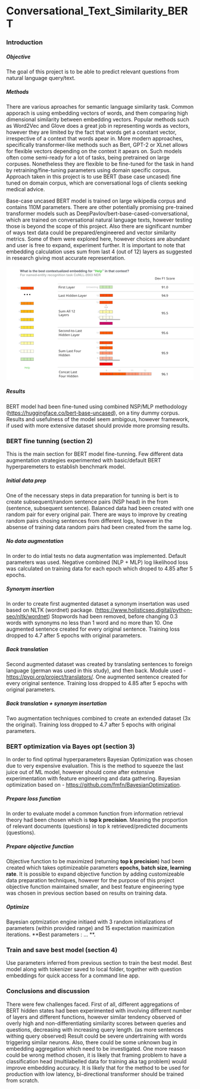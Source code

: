 # Conversational_Text_Similarity_BERT

### Introduction

##### Objective

The goal of this project is to be able to predict relevant questions from natural language query/text.

##### Methods

There are various aproaches for semantic language similarity task. Common apporach is using embedding vectors of words, and them comparing high dimensional similarity between embedding vectors. Popular methods such as Word2Vec and Glove does a great job in representing words as vectors, however they are limited by the fact that words get a constant vector, irrespective of a context that words apear in. More modern approaches, specifically transformer-like methods such as Bert, GPT-2 or XLnet allows for flexible vectors depending on the context it apears on. Such models often come semi-ready for a lot of tasks, being pretrained on large corpuses. Nonetheless they are flexible to be fine-tuned for the task in hand by retraining/fine-tuning parameters using domain specific corpus. Approach taken in this project is to use BERT (base case uncased) fine tuned on domain corpus, which are conversational logs of clients seeking medical advice. 

Base-case uncased BERT model is trained on large wikipedia corpus and contains 110M parameters. There are other potentially promising pre-trained transformer models such as DeepPavlov/bert-base-cased-conversational, which are trained on conversational natural language texts, however testing those is beyond the scope of this project. Also there are significant number of ways text data could be prepared/engineered and vector similarity metrics. Some of them were explored here, however choices are abundant and user is free to expand, experiment further. It is important to note that embedding calculation uses sum from last 4 (out of 12) layers as suggested in research giving most accurate representation.

![](1_fWh1m6FyC6bAs3Qfh9iVmg.png)

##### Results

BERT model had been fine-tuned using combined NSP/MLP methodology (https://huggingface.co/bert-base-uncased), on a tiny dummy corpus. Results and usefulness of the model seem ambigous, however framework, if used with more extensive dataset should provide more promsing results.  

### BERT fine tunning (section 2)


This is the main section for BERT model fine-tunning. Few different data augmentation strategies experimented with basic/default BERT hyperparemeters to establish benchmark model. 

##### Initial data prep

One of the necessary steps in data preparation for tunning is bert is to create subsequent/random sentence pairs (NSP head) in the from (sentence, subsequent sentence). Balanced data had been created with one random pair for every original pair. There are ways to improve by creating random pairs chosing sentences from different logs, however in the absense of training data random pairs had been created from the same log.

##### No data augmentation

In order to do intial tests no data augmentation was implemented. Default parameters was used. Negative combined (NLP + MLP) log likelihood loss was calculated on training data for each epoch which droped to 4.85 after 5 epochs.

##### Synonym insertion

In order to create first augmented dataset a synonym insertation was used based on NLTK (wordnet) package. (https://www.holisticseo.digital/python-seo/nltk/wordnet)  Stopwords had been removed, before changing 0.3 words with synonyms no less than 1 word and no more than 10. One augmented sentence created for every original sentence. Training loss dropped to 4.7 after 5 epochs with original parameters.

##### Back translation

Second augmented dataset was created by translating sentences to foreign language (german was used in this study), and then back. Module used - https://pypi.org/project/translators/. One augmented sentence created for every original sentence. Training loss dropped to 4.85 after 5 epochs with original parameters.

##### Back translation + synonym insertation

Two augmentation techniques combined to create an extended dataset (3x the original). Training loss dropped to 4.7 after 5 epochs with original parameters.

### BERT optimization via Bayes opt (section 3)

In order to find optimal hyperparameters Bayesian Optimization was chosen due to very expensive evaluation. This is the method to squeeze the last juice out of ML model, however should come after extensive experimentation with feature engineering and data gathering. Bayesian optimization based on - https://github.com/fmfn/BayesianOptimization. 

##### Prepare loss function

In order to evaluate model a common function from information retrieval theory had been chosen which is **top k precision**. Meaning the proportion of relevant documents (questions) in top k retrieved/predicted documents (questions). 

##### Prepare objective function

Objective function to be maximized (returning **top k precision**) had been created which takes optimizeable parameters **epochs, batch size, learning rate**. It is possible to expand objective function by adding customizeable data preparation techniques, however for the purpose of this project objective function maintained smaller, and best feature engineering type was chosen in previous section based on results on training data.

##### Optimize

Bayesian optmization engine initiaed with 3 random initializations of parameters (within provided range) and 15 expectation maximization iterations. **Best parameters : ... **.

### Train and save best model (section 4)

Use parameters inferred from previous section to train the best model. Best model along with tokenizer saved to local folder, together with question embeddings for quick access for a command line app. 

### Conclusions and discussion

There were few challenges faced. First of all, different aggregations of BERT hidden states had been experimented with involving different number of layers and different functions, however similar tendency observed of overly high and non-differentiating similarity scores between queries and questions, decreasing with increasing query length. (as more sentences withing query observed) Result could be severe undertraining with words triggering similar neurons. Also, there could be some unknown bug in embedding aggregation which need to be investigated. One more reason could be wrong method chosen, it is likely that framing problem to have a classification head (multilabelled data for training aka tag problem) would improve embedding accuracy. It is likely that for the method to be used for production with low latency, bi-directional transformer should be trained from scratch.
